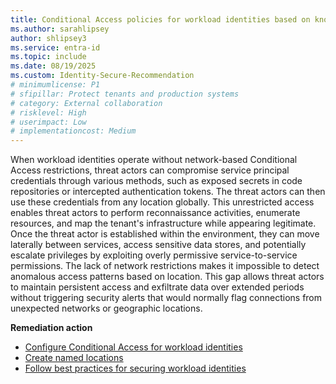 ```yaml
---
title: Conditional Access policies for workload identities based on known networks are configured
ms.author: sarahlipsey
author: shlipsey3
ms.service: entra-id
ms.topic: include
ms.date: 08/19/2025
ms.custom: Identity-Secure-Recommendation
# minimumlicense: P1
# sfipillar: Protect tenants and production systems
# category: External collaboration
# risklevel: High
# userimpact: Low
# implementationcost: Medium
---
```

When workload identities operate without network-based Conditional Access restrictions, threat actors can compromise service principal credentials through various methods, such as exposed secrets in code repositories or intercepted authentication tokens. The threat actors can then use these credentials from any location globally. This unrestricted access enables threat actors to perform reconnaissance activities, enumerate resources, and map the tenant's infrastructure while appearing legitimate. Once the threat actor is established within the environment, they can move laterally between services, access sensitive data stores, and potentially escalate privileges by exploiting overly permissive service-to-service permissions. The lack of network restrictions makes it impossible to detect anomalous access patterns based on location. This gap allows threat actors to maintain persistent access and exfiltrate data over extended periods without triggering security alerts that would normally flag connections from unexpected networks or geographic locations. 

**Remediation action**

- [Configure Conditional Access for workload identities](../../identity/conditional-access/workload-identity.md)
- [Create named locations](../../identity/conditional-access/concept-assignment-network.md)
- [Follow best practices for securing workload identities](../../workload-id/workload-identities-overview.md)